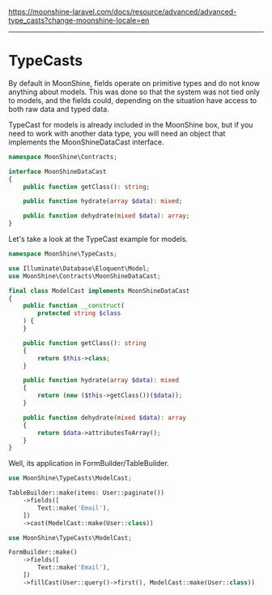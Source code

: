 https://moonshine-laravel.com/docs/resource/advanced/advanced-type_casts?change-moonshine-locale=en

------

# TypeCasts

By default in MoonShine, fields operate on primitive types and do not know anything about models. This was done so that the system was not tied only to models, and the fields could, depending on the situation have access to both raw data and typed data.

TypeCast for models is already included in the MoonShine box, but if you need to work with another data type, you will need an object that implements the MoonShineDataCast interface.

```php
namespace MoonShine\Contracts;

interface MoonShineDataCast
{
    public function getClass(): string;

    public function hydrate(array $data): mixed;

    public function dehydrate(mixed $data): array;
}
```

Let's take a look at the TypeCast example for models.

```php
namespace MoonShine\TypeCasts;

use Illuminate\Database\Eloquent\Model;
use MoonShine\Contracts\MoonShineDataCast;

final class ModelCast implements MoonShineDataCast
{
    public function __construct(
        protected string $class
    ) {
    }

    public function getClass(): string
    {
        return $this->class;
    }

    public function hydrate(array $data): mixed
    {
        return (new ($this->getClass())($data));
    }

    public function dehydrate(mixed $data): array
    {
        return $data->attributesToArray();
    }
}
```

Well, its application in FormBuilder/TableBuilder.

```php
use MoonShine\TypeCasts\ModelCast;

TableBuilder::make(items: User::paginate())
    ->fields([
        Text::make('Email'),
    ])
    ->cast(ModelCast::make(User::class))
```

```php
use MoonShine\TypeCasts\ModelCast;

FormBuilder::make()
    ->fields([
        Text::make('Email'),
    ])
    ->fillCast(User::query()->first(), ModelCast::make(User::class))
```
